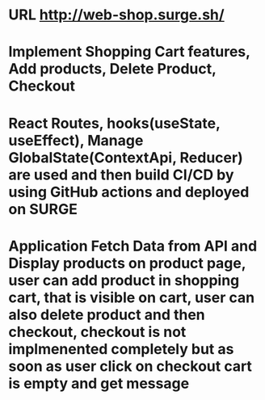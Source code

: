 # URL http://web-shop.surge.sh/ 
# Implement Shopping Cart features, Add products, Delete Product, Checkout 
# React Routes, hooks(useState, useEffect), Manage GlobalState(ContextApi, Reducer) are used and then build CI/CD by using GitHub actions and deployed on SURGE
# Application Fetch Data from API and Display products on product page, user can add product in shopping cart, that is visible on cart, user can also delete product and then checkout, checkout is not implmenented completely but as soon as user click on checkout cart is empty and get message   

